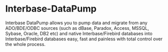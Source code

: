 # Interbase-DataPump
Interbase DataPump allows you to pump data and migrate from any ADO/BDE/ODBC sources (such as dBase, Paradox, Access, MSSQL, Sybase, Oracle, DB2 etc) and native Interbase/Firebird databases into Interbase/Firebird databases easy, fast and painless with total control over the whole process.
